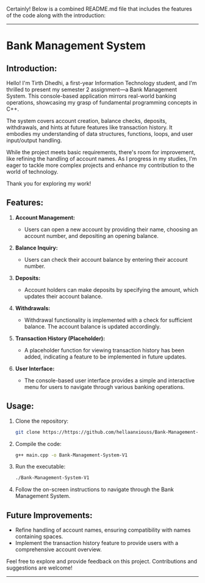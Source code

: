 Certainly! Below is a combined README.md file that includes the features of the code along with the introduction:

---

# Bank Management System

## Introduction:

Hello! I'm Tirth Dhedhi, a first-year Information Technology student, and I'm thrilled to present my semester 2 assignment—a Bank Management System. This console-based application mirrors real-world banking operations, showcasing my grasp of fundamental programming concepts in C++.

The system covers account creation, balance checks, deposits, withdrawals, and hints at future features like transaction history. It embodies my understanding of data structures, functions, loops, and user input/output handling.

While the project meets basic requirements, there's room for improvement, like refining the handling of account names. As I progress in my studies, I'm eager to tackle more complex projects and enhance my contribution to the world of technology.

Thank you for exploring my work!

## Features:

1. **Account Management:**
   - Users can open a new account by providing their name, choosing an account number, and depositing an opening balance.

2. **Balance Inquiry:**
   - Users can check their account balance by entering their account number.

3. **Deposits:**
   - Account holders can make deposits by specifying the amount, which updates their account balance.

4. **Withdrawals:**
   - Withdrawal functionality is implemented with a check for sufficient balance. The account balance is updated accordingly.

5. **Transaction History (Placeholder):**
   - A placeholder function for viewing transaction history has been added, indicating a feature to be implemented in future updates.

6. **User Interface:**
   - The console-based user interface provides a simple and interactive menu for users to navigate through various banking operations.

## Usage:

1. Clone the repository:

   ```bash
   git clone https://https://github.com/hellaanxiouss/Bank-Management-System-V1.git
   ```

2. Compile the code:

   ```bash
   g++ main.cpp -o Bank-Management-System-V1
   ```

3. Run the executable:

   ```bash
   ./Bank-Management-System-V1
   ```

4. Follow the on-screen instructions to navigate through the Bank Management System.

## Future Improvements:

- Refine handling of account names, ensuring compatibility with names containing spaces.
- Implement the transaction history feature to provide users with a comprehensive account overview.

Feel free to explore and provide feedback on this project. Contributions and suggestions are welcome!

---